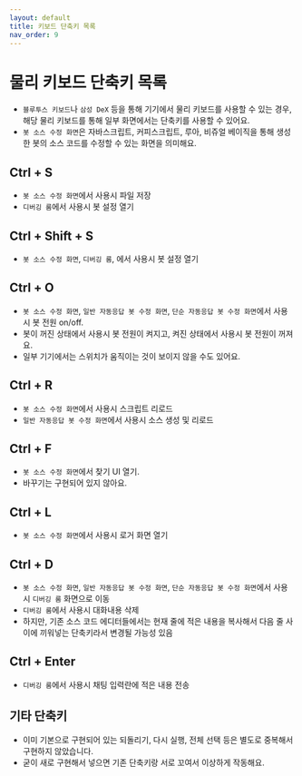 ```yaml
---
layout: default
title: 키보드 단축키 목록
nav_order: 9
---
```


# 물리 키보드 단축키 목록

* `블루투스 키보드`나 `삼성 DeX` 등을 통해 기기에서 물리 키보드를 사용할 수 있는 경우, 해당 물리 키보드를 통해 일부 화면에서는 단축키를 사용할 수 있어요.
* `봇 소스 수정 화면`은 자바스크립트, 커피스크립트, 루아, 비쥬얼 베이직을 통해 생성한 봇의 소스 코드를 수정할 수 있는 화면을 의미해요.

## Ctrl + S
* `봇 소스 수정 화면`에서 사용시 파일 저장
* `디버깅 룸`에서 사용시 봇 설정 열기

## Ctrl + Shift + S
* `봇 소스 수정 화면`, `디버깅 룸`, 에서 사용시 봇 설정 열기

## Ctrl + O
* `봇 소스 수정 화면`, `일반 자동응답 봇 수정 화면`, `단순 자동응답 봇 수정 화면`에서 사용시 봇 전원 on/off.
* 봇이 꺼진 상태에서 사용시 봇 전원이 켜지고, 켜진 상태에서 사용시 봇 전원이 꺼져요.
* 일부 기기에서는 스위치가 움직이는 것이 보이지 않을 수도 있어요.

## Ctrl + R
* `봇 소스 수정 화면`에서 사용시 스크립트 리로드
* `일반 자동응답 봇 수정 화면`에서 사용시 소스 생성 및 리로드

## Ctrl + F
* `봇 소스 수정 화면`에서 찾기 UI 열기.
* 바꾸기는 구현되어 있지 않아요.

## Ctrl + L
* `봇 소스 수정 화면`에서 사용시 로거 화면 열기

## Ctrl + D
* `봇 소스 수정 화면`, `일반 자동응답 봇 수정 화면`, `단순 자동응답 봇 수정 화면`에서 사용시 `디버깅 룸` 화면으로 이동
* `디버깅 룸`에서 사용시 대화내용 삭제
* 하지만, 기존 소스 코드 에디터들에서는 현재 줄에 적은 내용을 복사해서 다음 줄 사이에 끼워넣는 단축키라서 변경될 가능성 있음

## Ctrl + Enter
* `디버깅 룸`에서 사용시 채팅 입력란에 적은 내용 전송

## 기타 단축키
* 이미 기본으로 구현되어 있는 되돌리기, 다시 실행, 전체 선택 등은 별도로 중복해서 구현하지 않았습니다.
* 굳이 새로 구현해서 넣으면 기존 단축키랑 서로 꼬여서 이상하게 작동해요.
